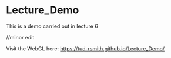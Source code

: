# Lecture_Demo
 This is a demo carried out in lecture 6
 
 //minor edit


Visit the WebGL here: https://tud-rsmith.github.io/Lecture_Demo/ 
